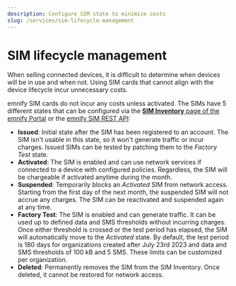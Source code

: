 ```yaml
---
description: Configure SIM state to minimize costs
slug: /services/sim-lifecycle-management
---
```


# SIM lifecycle management

When selling connected devices, it is difficult to determine when devices will be in use and when not. 
Using SIM cards that cannot align with the device lifecycle incur unnecessary costs.

emnify SIM cards do not incur any costs unless activated.
The SIMs have 5 different states that can be configured via the [**SIM Inventory** page of the emnify Portal](https://portal.emnify.com/sim-inventory) or the [emnify SIM REST API](https://cdn.emnify.net/api/doc/swagger.html#/SIM):

- **Issued**: Initial state after the SIM has been registered to an account.
The SIM isn't usable in this state, so it won't generate traffic or incur charges.
Issued SIMs can be tested by patching them to the _Factory Test_ state.
- **Activated**: The SIM is enabled and can use network services if connected to a device with configured policies.
Regardless, the SIM will be chargeable if activated anytime during the month.
- **Suspended**: Temporarily blocks an _Activated_ SIM from network access.
Starting from the first day of the next month, the suspended SIM will not accrue any charges.
The SIM can be reactivated and suspended again at any time.
- **Factory Test**: The SIM is enabled and can generate traffic. 
It can be used up to defined data and SMS thresholds without incurring charges.
Once either threshold is crossed or the test period has elapsed, the SIM will automatically move to the _Activated_ state.
By default, the test period is 180 days for organizations created after July 23rd 2023 and data and SMS thresholds of 100 kB and 5 SMS.
These limits can be customized per organization.
- **Deleted**: Permanently removes the SIM from the SIM Inventory.
Once deleted, it cannot be restored for network access.

